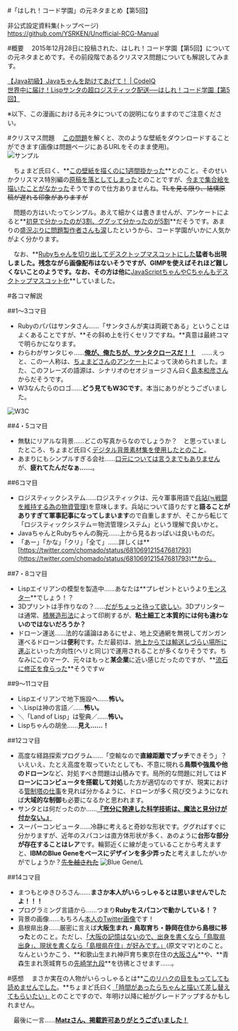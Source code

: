 #「はしれ！コード学園」の元ネタまとめ【第5回】

非公式設定資料集(トップページ)  
https://github.com/YSRKEN/Unofficial-RCG-Manual

#概要
　2015年12月28日に投稿された、はしれ！コード学園【第5回】についての元ネタまとめです。その前段階であるクリスマス問題についても解説してみます。

[【Java初級】Javaちゃんを助けてあげて！ | CodeIQ](https://codeiq.jp/q/2606)  
[世界中に届け！Lispサンタの超ロジスティック配送──はしれ！コード学園【第5回】](https://codeiq.jp/magazine/2015/12/35872/)

※以下、この漫画における元ネタについての説明になりますのでご注意ください。

#クリスマス問題
　[この問題](https://codeiq.jp/q/2606)を解くと、次のような壁紙をダウンロードすることができます(画像は問題ページにあるURLをそのまま使用)。  
![サンプル](https://codeiq.jp/sites/default/files/answer_ready/2606/wallpaper_sample.jpg)

　ちょまど氏曰く、**[この壁紙を描くのに1週間掛かった](https://twitter.com/chomado/status/680310274742587392)**とのこと。そのせいかクリスマス特別編の[原稿を落としてしまった](https://twitter.com/chomado/status/680007008620154880)とのことですが、[今まで集合絵を描いたことがなかった](https://twitter.com/chomado/status/680382480583495681)そうですので仕方ありませんね。~~TLを見る限り、結構原稿が遅れる印象がありますが~~

　問題の方はいたってシンプル。あえて細かくは書きませんが、アンケートによると**[初見で分かったのが3割、ググッて分かったのが5割](https://twitter.com/chomado/status/680429682504798208)**だそうです。あまりの[盛況ぶりに問題製作者さんも涙](https://twitter.com/chomado/status/680426989786796032)したというから、コード学園がいかに人気かがよく分かります。

　なお、**[Rubyちゃんを切り出してデスクトップマスコットにした](https://twitter.com/YSRKEN/status/680405723138789377)**猛者も出現しました。残念ながら画像配布はないそうですが、GIMPを使えばそれほど難しくないことのようです。なお、その方は他に**[JavaScriptちゃんやCちゃんもデスクトップマスコット化](https://twitter.com/YSRKEN/status/680780119649091586)**していました。

#各コマ解説

##1～3コマ目
- Rubyのパパはサンタさん……「サンタさんが実は両親である」ということはよくあることですが、**その斜め上を行くセリフですね。**真意は最終コマで明らかになります。
- わらわがサンタじゃ……**[俺が、俺たちが、サンタクロースだ！！](http://dic.nicovideo.jp/a/%E4%BF%BA%E3%81%8C%E3%82%A2%E3%82%A4%E3%83%89%E3%83%AB%E3%81%A0)**　……えっと、この一人称は、[ちょまどさんのアンケート](https://twitter.com/chomado/status/681106255134326784)によって決められました。また、このフレーズの語源は、シナリオのセオジョージさん曰く[島本和彦さん](http://www.nicovideo.jp/watch/sm152470)からだそうです。
- W3なんたらのロゴ……**どう見てもW3Cです**。本当にありがとうございました。

![W3C](https://upload.wikimedia.org/wikipedia/commons/thumb/e/ed/W3C%C2%AE_Icon.svg/314px-W3C%C2%AE_Icon.svg.png)

##4・5コマ目
- 無駄にリアルな背景……どこの写真からなのでしょうか？　と思っていましたところ、ちょまど氏曰く[デジタル背景素材集を使用したとのこと](http://deleterusa.com/productDetail.php?show=5)。
- あまりにもシンプルすぎる会社……[口元については言うまでもありません](http://www.amazon.co.jp/)が、**疲れてたんだなぁ……**。

##6コマ目
- ロジスティックシステム……ロジスティックは、元々軍事用語で[兵站(≒戦闘を維持する為の物資管理)](http://dic.nicovideo.jp/a/%E5%85%B5%E7%AB%99)を意味します。兵站について語りだすと**語ることがありすぎて軍事記事になってしまいます**ので自重しますが、そこから転じて「ロジスティックシステム＝物流管理システム」という理解で良いかと。
- JavaちゃんとRubyちゃんの胸元……上から見るおっぱいは良いものだ。
- 「あー」「かな」「クリ」「全て」……詳しくは**[https://twitter.com/chomado/status/681069121547681793](https://twitter.com/chomado/status/681069121547681793)**から。

##7・8コマ目
- Lispエイリアンの模型を製造中……あなたは**プレゼントというより[モンスター](http://www.amazon.co.jp/dp/B000OPPTMU)**でしょう！？
- 3Dプリントは手作りなの？……[だがちょっと待って欲しい](http://dic.nicovideo.jp/a/%E3%81%A0%E3%81%8C%E3%81%A1%E3%82%87%E3%81%A3%E3%81%A8%E5%BE%85%E3%81%A3%E3%81%A6%E6%AC%B2%E3%81%97%E3%81%84)。3Dプリンターは通常、[積層造形法](https://ja.wikipedia.org/wiki/%E3%83%A9%E3%83%94%E3%83%83%E3%83%89%E3%83%97%E3%83%AD%E3%83%88%E3%82%BF%E3%82%A4%E3%83%94%E3%83%B3%E3%82%B0#.E7.A9.8D.E5.B1.A4.E9.80.A0.E5.BD.A2.E6.B3.95)によって印刷するが、**粘土細工と本質的には何も違わないのではないだろうか？**
- ドローン運送……法的な議論はあるにせよ、地上交通網を無視してガンガン運べるドローンは**便利**です。ただ最初は、[地上からでは輸送しづらい場所に運ぶ](http://www.borg.media/dal-delivery-test/)といった方向性(ヘリと同じ)で運用されることが多くなりそうです。ちなみにこのマーク、元々はもっと**某企業**に近い感じだったのですが、**[流石に修正を食らった](https://twitter.com/chomado/status/681395801462013952)**そうですｗ

##9～11コマ目
- Lispエイリアンで地下施設へ……**怖い。**
- ＼Lispは神の言語／……**怖い。**
- ＼「Land of Lisp」は聖典／……**怖い。**
- Lispちゃんの胡坐……**見え……！**

##12コマ目
- 高度な経路探索プログラム……「空輸なので**直線距離でブッチ**できそう」？　いえいえ、たとえ高度を取っていたとしても、不意に現れる**鳥類や強風や他のドローン**など、対処すべき問題は山積みです。局所的な問題に対しては**ドローンにコンピュータを搭載して対処**した方が適切なのですが、現実における[管制塔の仕事](http://www.soranohi.net/job/controller.shtml)を見れば分かるように、ドローンが多く飛び交うようになれば**大域的な制御**も必要になるかと思われます。
- サンタとは何だったのか……**[『充分に発達した科学技術は、魔法と見分けが付かない。』](https://ja.wikipedia.org/wiki/%E3%82%AF%E3%83%A9%E3%83%BC%E3%82%AF%E3%81%AE%E4%B8%89%E6%B3%95%E5%89%87)**
- スーパーコンピュータ……冷静に考えると奇妙な形状です。ググればすぐに分かりますが、近年のスパコンは直方体形状が多く、あのように**台形な部分が存在することはレア**です。輪郭近くに線が走っていることから考えますと、**IBMのBlue Geneをベースにデザインを多少弄った**と考えましたがいかがでしょうか？~~[先を越された](https://twitter.com/angel_p_57/status/681374035939164161)~~
![Blue Gene/L](https://www.alcf.anl.gov/files/field/image/Intrepid-800.jpg)

##14コマ目
- まつもとゆきひろさん……**まさか本人がいらっしゃるとは思いませんでしたよ！！！**
- プログラミング言語から……つまり**Rubyをスパコンで動かしている！？**
- 背景の画像……もちろん[本人のTwitter画像](https://twitter.com/yukihiro_matz)です！
- 島根県出身……厳密に言えば**大阪生まれ・鳥取育ち・静岡在住から島根に移った**とのこと。ただし、[「大阪の記憶はないので、出身を書くなら「鳥取県出身」、現状を書くなら「島根県在住」が好みです。」](https://twitter.com/yukihiro_matz/status/681380926446673920)(原文ママ)とのこと。なんというかこう、**和歌山生まれ神戸育ち東京在住の[大阪さん](http://dic.nicovideo.jp/a/%E6%98%A5%E6%97%A5%E6%AD%A9)**や、**青森生まれ茨城育ちの[先崎学九段](https://ja.wikipedia.org/wiki/%E5%85%88%E5%B4%8E%E5%AD%A6)**を彷彿とさせます……。

#感想
　まさか実在の人物がいらっしゃるとは**[このリハクの目をもってしても読めませんでした](http://www.geocities.jp/hokuaniken/chara/hokuto/main/rihaku.html)。**ちょまど氏曰く[「時間があったらちゃんと描いて差し替えてもらいたい」](https://twitter.com/chomado/status/681346774733164544)とのことですので、年明け以降に絵がグレードアップするかもしれません。

　最後に一言……**[Matzさん、掲載許可ありがとうございました！](https://twitter.com/chomado/status/681349903587520512)**
